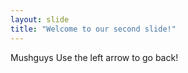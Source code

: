 ```yaml
---
layout: slide
title: "Welcome to our second slide!"
---
```

Mushguys
Use the left arrow to go back!
